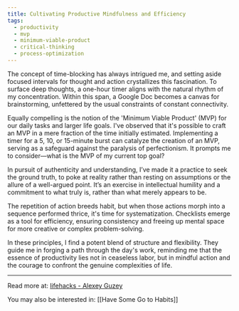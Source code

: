 ```yaml
---
title: Cultivating Productive Mindfulness and Efficiency
tags:
  - productivity
  - mvp
  - minimum-viable-product
  - critical-thinking
  - process-optimization
---
```

The concept of time-blocking has always intrigued me, and setting aside focused intervals for thought and action crystallizes this fascination. To surface deep thoughts, a one-hour timer aligns with the natural rhythm of my concentration. Within this span, a Google Doc becomes a canvas for brainstorming, unfettered by the usual constraints of constant connectivity.

Equally compelling is the notion of the 'Minimum Viable Product' (MVP) for our daily tasks and larger life goals. I've observed that it's possible to craft an MVP in a mere fraction of the time initially estimated. Implementing a timer for a 5, 10, or 15-minute burst can catalyze the creation of an MVP, serving as a safeguard against the paralysis of perfectionism. It prompts me to consider—what is the MVP of my current top goal?

In pursuit of authenticity and understanding, I’ve made it a practice to seek the ground truth, to poke at reality rather than resting on assumptions or the allure of a well-argued point. It’s an exercise in intellectual humility and a commitment to what truly is, rather than what merely appears to be.

The repetition of action breeds habit, but when those actions morph into a sequence performed thrice, it's time for systematization. Checklists emerge as a tool for efficiency, ensuring consistency and freeing up mental space for more creative or complex problem-solving.

In these principles, I find a potent blend of structure and flexibility. They guide me in forging a path through the day's work, reminding me that the essence of productivity lies not in ceaseless labor, but in mindful action and the courage to confront the genuine complexities of life.

----

Read more at: [lifehacks - Alexey Guzey](https://guzey.com/lifehacks/)

You may also be interested in: [[Have Some Go to Habits]]